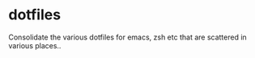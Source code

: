 dotfiles
========

Consolidate the various dotfiles for emacs, zsh etc that are scattered in various places..